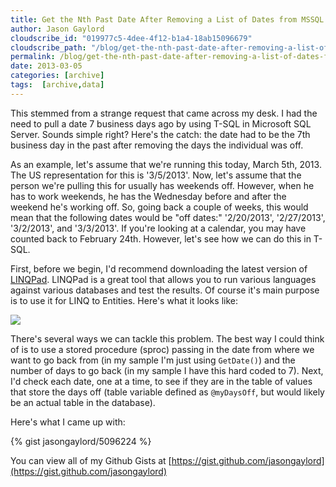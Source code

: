 ```yaml
---
title: Get the Nth Past Date After Removing a List of Dates from MSSQL
author: Jason Gaylord
cloudscribe_id: "019977c5-4dee-4f12-b1a4-18ab15096679"
cloudscribe_path: "/blog/get-the-nth-past-date-after-removing-a-list-of-dates-from-mssql"
permalink: /blog/get-the-nth-past-date-after-removing-a-list-of-dates-from-mssql
date: 2013-03-05
categories: [archive]
tags:  [archive,data]
---
```


This stemmed from a strange request that came across my desk. I had the need to pull a date 7 business days ago by using T-SQL in Microsoft SQL Server. Sounds simple right? Here's the catch: the date had to be the 7th business day in the past after removing the days the individual was off.

As an example, let's assume that we're running this today, March 5th, 2013. The US representation for this is '3/5/2013'. Now, let's assume that the person we're pulling this for usually has weekends off. However, when he has to work weekends, he has the Wednesday before and after the weekend he's working off. So, going back a couple of weeks, this would mean that the following dates would be "off dates:" '2/20/2013', '2/27/2013', '3/2/2013', and '3/3/2013'. If you're looking at a calendar, you may have counted back to February 24th. However, let's see how we can do this in T-SQL.

First, before we begin, I'd recommend downloading the latest version of [LINQPad](http://jasong.us/YMpXib). LINQPad is a great tool that allows you to run various languages against various databases and test the results. Of course it's main purpose is to use it for LINQ to Entities. Here's what it looks like:

[![](https://cdn.jasongaylord.com/images/2013/03/05/linqpad.png)](https://cdn.jasongaylord.com/images/2013/03/05/linqpad.png)

There's several ways we can tackle this problem. The best way I could think of is to use a stored procedure (sproc) passing in the date from where we want to go back from (in my sample I'm just using `GetDate()`) and the number of days to go back (in my sample I have this hard coded to 7). Next, I'd check each date, one at a time, to see if they are in the table of values that store the days off (table variable defined as `@myDaysOff`, but would likely be an actual table in the database). 

Here's what I came up with:

{% gist jasongaylord/5096224 %}

You can view all of my Github Gists at [https://gist.github.com/jasongaylord](https://gist.github.com/jasongaylord)